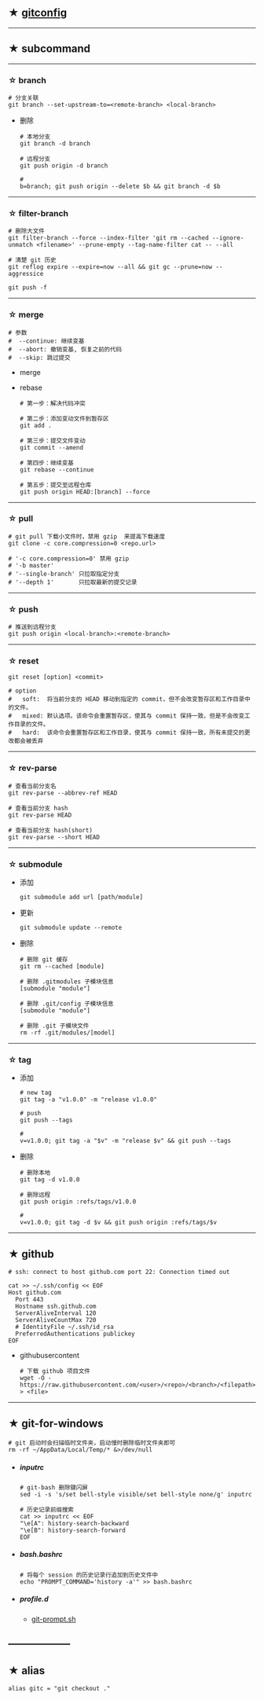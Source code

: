 ## ★ [gitconfig](.share/gitconfig)

---

## ★ subcommand

---

### ☆ branch

```shell
# 分支关联
git branch --set-upstream-to=<remote-branch> <local-branch>
```

- 删除

  ```shell
  # 本地分支
  git branch -d branch
  
  # 远程分支
  git push origin -d branch
  
  #
  b=branch; git push origin --delete $b && git branch -d $b
  ```

  

---

### ☆ filter-branch

```shell
# 删除大文件
git filter-branch --force --index-filter 'git rm --cached --ignore-unmatch <filename>' --prune-empty --tag-name-filter cat -- --all

# 清楚 git 历史
git reflog expire --expire=now --all && git gc --prune=now --aggressice

git push -f
```



---

### ☆ merge

```shell
# 参数
#  --continue: 继续变基
#  --abort: 撤销变基, 恢复之前的代码
#  --skip: 跳过提交
```

- merge

- rebase

  ```shell
  # 第一步：解决代码冲突
  
  # 第二步：添加变动文件到暂存区
  git add .
  
  # 第三步：提交文件变动
  git commit --amend
  
  # 第四步：继续变基
  git rebase --continue
  
  # 第五步：提交至远程仓库
  git push origin HEAD:[branch] --force
  ```

---

### ☆ pull

```shell
# git pull 下载小文件时，禁用 gzip  来提高下载速度
git clone -c core.compression=0 <repo.url>

# '-c core.compression=0' 禁用 gzip
# '-b master'
# '--single-branch' 只拉取指定分支
# '--depth 1'       只拉取最新的提交记录
```



---

### ☆ push

```shell
# 推送到远程分支
git push origin <local-branch>:<remote-branch>
```



---

### ☆ reset

```shell
git reset [option] <commit>

# option
#   soft:  将当前分支的 HEAD 移动到指定的 commit，但不会改变暂存区和工作目录中的文件。
#   mixed: 默认选项。该命令会重置暂存区，使其与 commit 保持一致，但是不会改变工作目录的文件。
#   hard:  该命令会重置暂存区和工作目录，使其与 commit 保持一致，所有未提交的更改都会被丢弃
```



---

### ☆ rev-parse

```shell
# 查看当前分支名
git rev-parse --abbrev-ref HEAD

# 查看当前分支 hash
git rev-parse HEAD

# 查看当前分支 hash(short)
git rev-parse --short HEAD
```



---

### ☆ submodule

- 添加

  ```shell
  git submodule add url [path/module]
  ```

  

- 更新

  ```
  git submodule update --remote
  ```

  

- 删除

  ```
  # 删除 git 缓存
  git rm --cached [module]
  
  # 删除 .gitmodules 子模块信息
  [submodule "module"]
  
  # 删除 .git/config 子模块信息
  [submodule "module"]
  
  # 删除 .git 子模块文件
  rm -rf .git/modules/[model]
  ```

  

---

### ☆ tag

- 添加

  ```shell
  # new tag
  git tag -a "v1.0.0" -m "release v1.0.0"
  
  # push
  git push --tags
  
  #
  v=v1.0.0; git tag -a "$v" -m "release $v" && git push --tags
  ```

  

- 删除

  ```shell
  # 删除本地
  git tag -d v1.0.0
  
  # 删除远程
  git push origin :refs/tags/v1.0.0
  
  #
  v=v1.0.0; git tag -d $v && git push origin :refs/tags/$v
  ```

  

---

## ★ github

```shell
# ssh: connect to host github.com port 22: Connection timed out

cat >> ~/.ssh/config << EOF
Host github.com
  Port 443
  Hostname ssh.github.com
  ServerAliveInterval 120
  ServerAliveCountMax 720
  # IdentityFile ~/.ssh/id_rsa
  PreferredAuthentications publickey
EOF
```

- githubusercontent

  ```shell
  # 下载 github 项目文件
  wget -O - https://raw.githubusercontent.com/<user>/<repo>/<branch>/<filepath> > <file>
  ```

  

---

## ★ git-for-windows

```shell
# git 启动时会扫描临时文件夹，启动慢时删除临时文件夹即可
rm -rf ~/AppData/Local/Temp/* &>/dev/null
```

- ##### inputrc

  ```shell
  # git-bash 删除键闪屏
  sed -i -s 's/set bell-style visible/set bell-style none/g' inputrc
  
  # 历史记录前缀搜索
  cat >> inputrc << EOF
  "\e[A": history-search-backward
  "\e[B": history-search-forward
  EOF
  ```

- ##### bash.bashrc

  ```shell
  # 将每个 session 的历史记录行追加到历史文件中
  echo "PROMPT_COMMAND='history -a'" >> bash.bashrc
  ```



- ##### profile.d

  - [git-prompt.sh](.share/scripts/git-prompt.sh)

## ——————

## ★ alias

```shell
alias gitc = "git checkout ."
```

